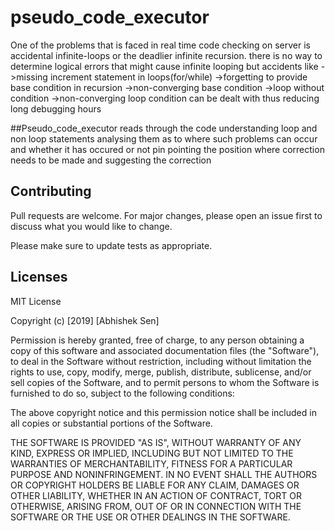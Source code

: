 # pseudo_code_executor
One of the problems that is faced in real time code checking on server is accidental infinite-loops or the deadlier infinite recursion.
there is no way to determine logical errors that might cause infinite looping but accidents like 
->missing increment statement in loops(for/while)
->forgetting to provide base condition in recursion
->non-converging base condition
->loop without condition 
->non-converging loop condition
can be dealt with thus reducing long debugging hours

##Pseudo_code_executor
reads through the code understanding loop and non loop statements analysing them as to where such problems can occur and whether it has occured or not pin pointing the position where correction needs to be made and suggesting the correction

## Contributing
Pull requests are welcome. For major changes, please open an issue first to discuss what you would like to change.

Please make sure to update tests as appropriate.

## Licenses
MIT License

Copyright (c) [2019] [Abhishek Sen]

Permission is hereby granted, free of charge, to any person obtaining a copy
of this software and associated documentation files (the "Software"), to deal
in the Software without restriction, including without limitation the rights
to use, copy, modify, merge, publish, distribute, sublicense, and/or sell
copies of the Software, and to permit persons to whom the Software is
furnished to do so, subject to the following conditions:

The above copyright notice and this permission notice shall be included in all
copies or substantial portions of the Software.

THE SOFTWARE IS PROVIDED "AS IS", WITHOUT WARRANTY OF ANY KIND, EXPRESS OR
IMPLIED, INCLUDING BUT NOT LIMITED TO THE WARRANTIES OF MERCHANTABILITY,
FITNESS FOR A PARTICULAR PURPOSE AND NONINFRINGEMENT. IN NO EVENT SHALL THE
AUTHORS OR COPYRIGHT HOLDERS BE LIABLE FOR ANY CLAIM, DAMAGES OR OTHER
LIABILITY, WHETHER IN AN ACTION OF CONTRACT, TORT OR OTHERWISE, ARISING FROM,
OUT OF OR IN CONNECTION WITH THE SOFTWARE OR THE USE OR OTHER DEALINGS IN THE
SOFTWARE.
